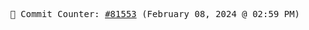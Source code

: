<p align="center">
    <samp>
        📮 Commit Counter: <a href="https://github.com/Javascript-void0/Javascript-void0/commits/main">#81553</a> (February 08, 2024 @ 02:59 PM)
    </samp>
</p>